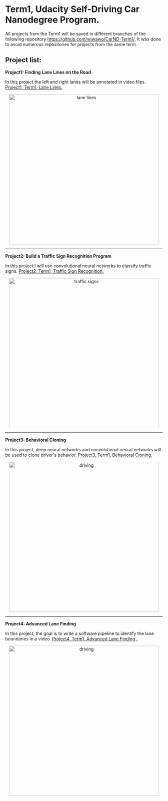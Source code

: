 # Term1, Udacity Self-Driving Car Nanodegree Program.

All projects from the Term1 will be saved in different branches of the following repository https://github.com/wiwawo/CarND-Term1/. It was done to avoid numerous repositories for projects from the same term.

## Project list:

**Project1: Finding Lane Lines on the Road**

In this project the left and right lanes will be annotated in video files.
[Project1, Term1, Lane Lines.](https://github.com/wiwawo/CarND-Term1/tree/CarND-LaneLines-P1-master)
<p align='center'>
<img src="https://github.com/wiwawo/CarND-Term1/blob/CarND-LaneLines-P1-master/examples/laneLines_thirdPass.jpg" width="480" alt="lane lines" />
</p>

---
**Project2: Build a Traffic Sign Recognition Program** 

In this project I will use convolutional neural networks to classify traffic signs.
[Project2, Term1, Traffic Sign Recognition.](https://github.com/wiwawo/CarND-Term1/tree/CarND-Traffic-Sign-Classifier-Project)
<p align='center'>
<img src="https://github.com/wiwawo/CarND-Term1/blob/CarND-Traffic-Sign-Classifier-Project/readme_images/image_01.JPG" width="480" alt="traffic signs" />
</p>

---
**Project3: Behavioral Cloning** 

In this project, deep neural networks and convolutional neural networks will be used to clone driver's behavior.
[Project3, Term1, Behavioral Cloning.](https://github.com/wiwawo/CarND-Term1/tree/CarND-Behavioral-Cloning-P3-Project)
<p align="center">
        <img src="https://github.com/wiwawo/CarND-Term1/blob/CarND-Behavioral-Cloning-P3-Project/readme_images/driving.gif" width="480" alt="driving" />
</p>

---
**Project4: Advanced Lane Finding** 

In this project, the goal is to write a software pipeline to identify the lane boundaries in a video.
[Project4, Term1, Advanced Lane Finding .](https://github.com/wiwawo/CarND-Term1/tree/Advanced-Lane-Finding)
<p align="center">
        <img src="https://github.com/wiwawo/CarND-Term1/raw/Advanced-Lane-Finding/output_images/ZoneBetweenLinesBig.png" width="480" alt="driving" />
</p>
